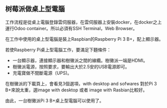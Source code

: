 ## 树莓派做桌上型電腦

工作流程是從桌上電腦登錄雲伺服器，在雲伺服器上安裝docker，在docker之上運行Odoo container。所以必須有SSH Terminal，Web Browser。

在工作中使用的桌上型電腦是裝上Raspbian的Raspberry Pi 3 B+，配上顯示器。

若使Raspberry Pi桌上型電腦工作，要滿足下麵條件：

- 一台顯示器，連接顯示器和樹黴派之間的線纜。樹黴派一端是HDMI。
- 樹黴派電源，按照要求，要輸出大於2.5安的USB電源即可。
- 充電寶做不間斷電源（UPS)。

在樹黴派的下載頁上，會看見3個選項，with desktop and sofwares 對於Pi 3 B+來說太重，選image with desktop 或者 image with Rasbian比較好。

由此，一台樹黴派Pi 3 B+桌上型電腦可以使用了。
